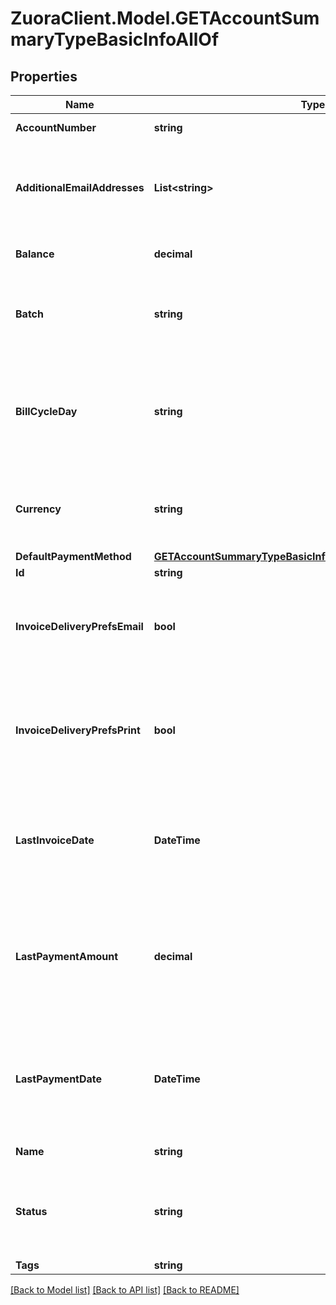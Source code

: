 # ZuoraClient.Model.GETAccountSummaryTypeBasicInfoAllOf

## Properties

Name | Type | Description | Notes
------------ | ------------- | ------------- | -------------
**AccountNumber** | **string** | Account number.  | [optional] 
**AdditionalEmailAddresses** | **List&lt;string&gt;** | A list of additional email addresses to receive email notifications.  | [optional] 
**Balance** | **decimal** | Current outstanding balance.  | [optional] 
**Batch** | **string** | The alias name given to a batch. A string of 50 characters or less.  | [optional] 
**BillCycleDay** | **string** | Billing cycle day (BCD), the day of the month when a bill run generates invoices for the account.  | [optional] 
**Currency** | **string** | A currency as defined in Billing Settings in the Zuora UI.  | [optional] 
**DefaultPaymentMethod** | [**GETAccountSummaryTypeBasicInfoAllOfDefaultPaymentMethod**](GETAccountSummaryTypeBasicInfoAllOfDefaultPaymentMethod.md) |  | [optional] 
**Id** | **string** | Account ID.  | [optional] 
**InvoiceDeliveryPrefsEmail** | **bool** | Whether the customer wants to receive invoices through email.   | [optional] 
**InvoiceDeliveryPrefsPrint** | **bool** | Whether the customer wants to receive printed invoices, such as through postal mail.  | [optional] 
**LastInvoiceDate** | **DateTime** | Date of the most recent invoice for the account; null if no invoice has ever been generated.  | [optional] 
**LastPaymentAmount** | **decimal** | Amount of the most recent payment collected for the account; null if no payment has ever been collected.  | [optional] 
**LastPaymentDate** | **DateTime** | Date of the most recent payment collected for the account. Null if no payment has ever been collected.  | [optional] 
**Name** | **string** | Account name.  | [optional] 
**Status** | **string** | Account status; possible values are: &#x60;Active&#x60;, &#x60;Draft&#x60;, &#x60;Canceled&#x60;.  | [optional] 
**Tags** | **string** |  | [optional] 

[[Back to Model list]](../README.md#documentation-for-models) [[Back to API list]](../README.md#documentation-for-api-endpoints) [[Back to README]](../README.md)

